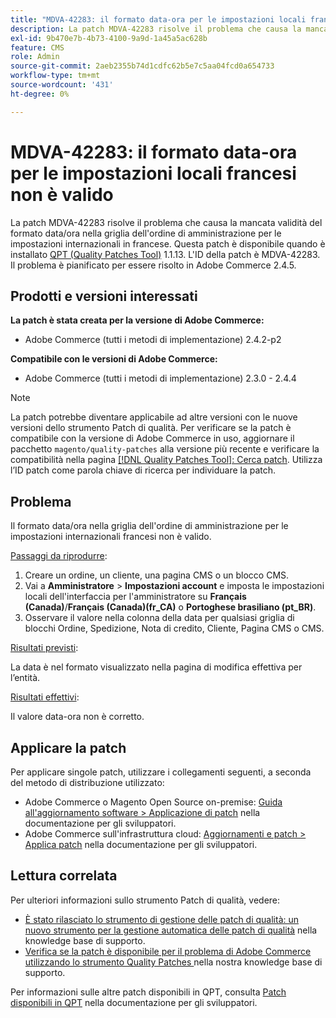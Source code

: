 ```yaml
---
title: "MDVA-42283: il formato data-ora per le impostazioni locali francesi non è valido"
description: La patch MDVA-42283 risolve il problema che causa la mancata validità del formato data/ora nella griglia dell'ordine di amministrazione per le impostazioni internazionali in francese. Questa patch è disponibile quando è installato [Quality Patches Tool (QPT)](/help/announcements/adobe-commerce-announcements/magento-quality-patches-released-new-tool-to-self-serve-quality-patches.md) 1.1.13. L'ID della patch è MDVA-42283. Il problema è pianificato per essere risolto in Adobe Commerce 2.4.5.
exl-id: 9b470e7b-4b73-4100-9a9d-1a45a5ac628b
feature: CMS
role: Admin
source-git-commit: 2aeb2355b74d1cdfc62b5e7c5aa04fcd0a654733
workflow-type: tm+mt
source-wordcount: '431'
ht-degree: 0%

---
```


# MDVA-42283: il formato data-ora per le impostazioni locali francesi non è valido

La patch MDVA-42283 risolve il problema che causa la mancata validità del formato data/ora nella griglia dell&#39;ordine di amministrazione per le impostazioni internazionali in francese. Questa patch è disponibile quando è installato [QPT (Quality Patches Tool)](/help/announcements/adobe-commerce-announcements/magento-quality-patches-released-new-tool-to-self-serve-quality-patches.md) 1.1.13. L&#39;ID della patch è MDVA-42283. Il problema è pianificato per essere risolto in Adobe Commerce 2.4.5.

## Prodotti e versioni interessati

**La patch è stata creata per la versione di Adobe Commerce:**

* Adobe Commerce (tutti i metodi di implementazione) 2.4.2-p2

**Compatibile con le versioni di Adobe Commerce:**

* Adobe Commerce (tutti i metodi di implementazione) 2.3.0 - 2.4.4

>[!NOTE]
>
>La patch potrebbe diventare applicabile ad altre versioni con le nuove versioni dello strumento Patch di qualità. Per verificare se la patch è compatibile con la versione di Adobe Commerce in uso, aggiornare il pacchetto `magento/quality-patches` alla versione più recente e verificare la compatibilità nella pagina [[!DNL Quality Patches Tool]: Cerca patch](https://experienceleague.adobe.com/tools/commerce-quality-patches/index.html?lang=it). Utilizza l’ID patch come parola chiave di ricerca per individuare la patch.

## Problema

Il formato data/ora nella griglia dell&#39;ordine di amministrazione per le impostazioni internazionali francesi non è valido.

<u>Passaggi da riprodurre</u>:

1. Creare un ordine, un cliente, una pagina CMS o un blocco CMS.
1. Vai a **Amministratore** > **Impostazioni account** e imposta le impostazioni locali dell&#39;interfaccia per l&#39;amministratore su **Français (Canada)**/**Français (Canada)(fr_CA)** o **Portoghese brasiliano (pt_BR)**.
1. Osservare il valore nella colonna della data per qualsiasi griglia di blocchi Ordine, Spedizione, Nota di credito, Cliente, Pagina CMS o CMS.

<u>Risultati previsti</u>:

La data è nel formato visualizzato nella pagina di modifica effettiva per l’entità.

<u>Risultati effettivi</u>:

Il valore data-ora non è corretto.

## Applicare la patch

Per applicare singole patch, utilizzare i collegamenti seguenti, a seconda del metodo di distribuzione utilizzato:

* Adobe Commerce o Magento Open Source on-premise: [Guida all&#39;aggiornamento software > Applicazione di patch](https://experienceleague.adobe.com/it/docs/commerce-operations/tools/quality-patches-tool/usage) nella documentazione per gli sviluppatori.
* Adobe Commerce sull&#39;infrastruttura cloud: [Aggiornamenti e patch > Applica patch](https://experienceleague.adobe.com/it/docs/commerce-cloud-service/user-guide/develop/upgrade/apply-patches) nella documentazione per gli sviluppatori.

## Lettura correlata

Per ulteriori informazioni sullo strumento Patch di qualità, vedere:

* [È stato rilasciato lo strumento di gestione delle patch di qualità: un nuovo strumento per la gestione automatica delle patch di qualità](/help/announcements/adobe-commerce-announcements/magento-quality-patches-released-new-tool-to-self-serve-quality-patches.md) nella knowledge base di supporto.
* [Verifica se la patch è disponibile per il problema di Adobe Commerce utilizzando lo strumento Quality Patches ](/help/support-tools/patches-available-in-qpt-tool/check-patch-for-magento-issue-with-magento-quality-patches.md) nella nostra knowledge base di supporto.

Per informazioni sulle altre patch disponibili in QPT, consulta [Patch disponibili in QPT](https://experienceleague.adobe.com/tools/commerce-quality-patches/index.html?lang=it) nella documentazione per gli sviluppatori.
